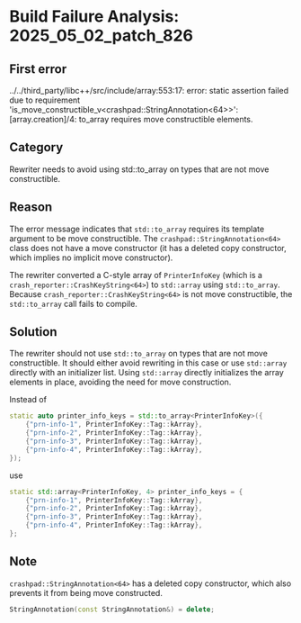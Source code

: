 # Build Failure Analysis: 2025_05_02_patch_826

## First error

../../third_party/libc++/src/include/array:553:17: error: static assertion failed due to requirement 'is_move_constructible_v<crashpad::StringAnnotation<64>>': [array.creation]/4: to_array requires move constructible elements.

## Category
Rewriter needs to avoid using std::to_array on types that are not move constructible.

## Reason
The error message indicates that `std::to_array` requires its template argument to be move constructible. The `crashpad::StringAnnotation<64>` class does not have a move constructor (it has a deleted copy constructor, which implies no implicit move constructor).

The rewriter converted a C-style array of `PrinterInfoKey` (which is a `crash_reporter::CrashKeyString<64>`) to `std::array` using `std::to_array`. Because `crash_reporter::CrashKeyString<64>` is not move constructible, the `std::to_array` call fails to compile.

## Solution
The rewriter should not use `std::to_array` on types that are not move constructible. It should either avoid rewriting in this case or use `std::array` directly with an initializer list. Using `std::array` directly initializes the array elements in place, avoiding the need for move construction.

Instead of
```c++
static auto printer_info_keys = std::to_array<PrinterInfoKey>({
    {"prn-info-1", PrinterInfoKey::Tag::kArray},
    {"prn-info-2", PrinterInfoKey::Tag::kArray},
    {"prn-info-3", PrinterInfoKey::Tag::kArray},
    {"prn-info-4", PrinterInfoKey::Tag::kArray},
});
```

use
```c++
static std::array<PrinterInfoKey, 4> printer_info_keys = {
    {"prn-info-1", PrinterInfoKey::Tag::kArray},
    {"prn-info-2", PrinterInfoKey::Tag::kArray},
    {"prn-info-3", PrinterInfoKey::Tag::kArray},
    {"prn-info-4", PrinterInfoKey::Tag::kArray},
};
```

## Note
`crashpad::StringAnnotation<64>` has a deleted copy constructor, which also prevents it from being move constructed.
```c++
StringAnnotation(const StringAnnotation&) = delete;